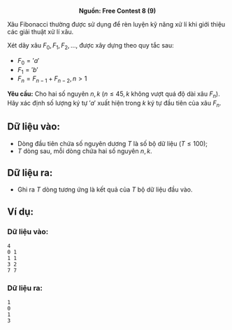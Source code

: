 **<center>Nguồn: Free Contest 8 (9)</center>**

Xâu Fibonacci thường được sử dụng để rèn luyện kỹ năng xử lí khi giới thiệu các giải thuật xử lí xâu.

Xét dãy xâu $F_0, F_1, F_2, \dots,$ được xây dựng theo quy tắc sau:
- $F_0 = 'a'$
- $F_1 = 'b'$
- $F_n = F_{n-1} + F_{n-2}, n>1$

**Yêu cầu:** Cho hai số nguyên $n, k$ ($n\le 45, k$ không vượt quá độ dài xâu $F_n$). Hãy xác định số lượng ký tự $'a'$ xuất hiện trong $k$ ký tự đầu tiên của xâu $F_n$.

## Dữ liệu vào:
- Dòng đầu tiên chứa số nguyên dương $T$ là số bộ dữ liệu $(T\le 100)$;
- $T$ dòng sau, mỗi dòng chứa hai số nguyên $n, k$.

## Dữ liệu ra:
- Ghi ra $T$ dòng tương ứng là kết quả của $T$ bộ dữ liệu đầu vào.

## Ví dụ:
### Dữ liệu vào:
```
4
0 1
1 1
3 2
7 7
```

### Dữ liệu ra:
```
1
0
1
3
```